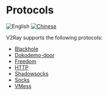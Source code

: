 # Protocols

![English](../resources/englishc.svg) [![Chinese](../resources/chinese.svg)](https://www.v2ray.com/chapter_02/02_protocols.html)

V2Ray supports the following protocols:

* [Blackhole](protocols/blackhole.md)
* [Dokodemo-door](protocols/dokodemo.md)
* [Freedom](protocols/freedom.md)
* [HTTP](protocols/http.md)
* [Shadowsocks](protocols/shadowsocks.md)
* [Socks](protocols/socks.md)
* [VMess](protocols/vmess.md)
